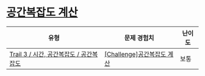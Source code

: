 # [공간복잡도 계산](https://www.codetree.ai/trails/complete/curated-cards/challenge-space-complexity-cal)

|유형|문제 경험치|난이도|
|---|---|---|
|[Trail 3 / 시간, 공간복잡도 / 공간복잡도](https://www.codetree.ai/trail-info/novice-high/)|[[Challenge]공간복잡도 계산](https://www.codetree.ai/trails/complete/curated-cards/challenge-space-complexity-cal/)|보통|

